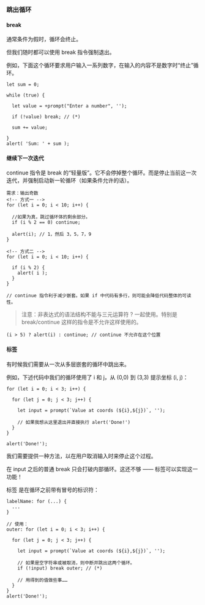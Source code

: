 ### 跳出循环  
#### break
通常条件为假时，循环会终止。

但我们随时都可以使用 break 指令强制退出。

例如，下面这个循环要求用户输入一系列数字，在输入的内容不是数字时“终止”循环。
```
let sum = 0;

while (true) {

  let value = +prompt("Enter a number", '');

  if (!value) break; // (*)

  sum += value;

}
alert( 'Sum: ' + sum );
```

#### 继续下一次迭代
continue 指令是 break 的“轻量版”。它不会停掉整个循环。而是停止当前这一次迭代，并强制启动新一轮循环（如果条件允许的话）。

```
需求：输出奇数
<!-- 方式一 -->
for (let i = 0; i < 10; i++) {

  //如果为真，跳过循环体的剩余部分。
  if (i % 2 == 0) continue;

  alert(i); // 1，然后 3，5，7，9
}

<!-- 方式二 -->
for (let i = 0; i < 10; i++) {

  if (i % 2) {
    alert( i );
  }
}

// continue 指令利于减少嵌套。如果 if 中代码有多行，则可能会降低代码整体的可读性。
```

> 注意：非表达式的语法结构不能与三元运算符 ? 一起使用。特别是 break/continue 这样的指令是不允许这样使用的。
```
(i > 5) ? alert(i) : continue; // continue 不允许在这个位置
```

#### 标签
有时候我们需要从一次从多层嵌套的循环中跳出来。

例如，下述代码中我们的循环使用了 i 和 j，从 (0,0) 到 (3,3) 提示坐标 (i, j)：

```
for (let i = 0; i < 3; i++) {

  for (let j = 0; j < 3; j++) {

    let input = prompt(`Value at coords (${i},${j})`, '');

    // 如果我想从这里退出并直接执行 alert('Done!')
  }
}

alert('Done!');
```

我们需要提供一种方法，以在用户取消输入时来停止这个过程。

在 input 之后的普通 break 只会打破内部循环。这还不够 —— 标签可以实现这一功能！

标签 是在循环之前带有冒号的标识符：
```
labelName: for (...) {
  ...
}

// 使用：
outer: for (let i = 0; i < 3; i++) {

  for (let j = 0; j < 3; j++) {

    let input = prompt(`Value at coords (${i},${j})`, '');

    // 如果是空字符串或被取消，则中断并跳出这两个循环。
    if (!input) break outer; // (*)

    // 用得到的值做些事……
  }
}
alert('Done!');

```